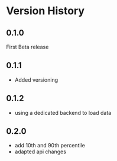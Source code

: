 # Version History

## 0.1.0

First Beta release

## 0.1.1
- Added versioning

## 0.1.2
- using a dedicated backend to load data

## 0.2.0
- add 10th and 90th percentile
- adapted api changes
